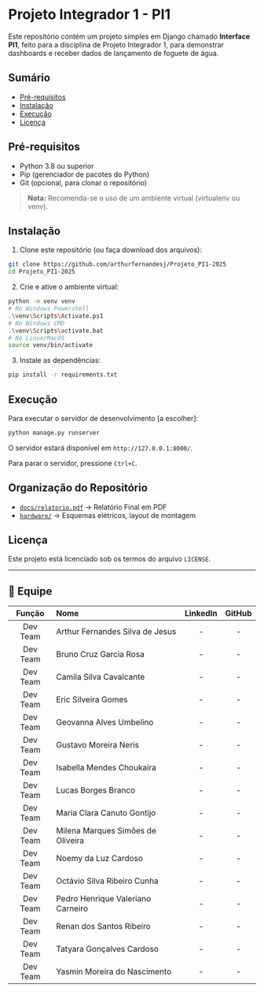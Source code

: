 # Projeto Integrador 1 - PI1

Este repositório contém um projeto simples em Django chamado **Interface PI1**, feito para a disciplina de Projeto Integrador 1, para demonstrar dashboards e receber dados de lançamento de foguete de água.

## Sumário

* [Pré-requisitos](#pré-requisitos)
* [Instalação](#instalação)
* [Execução](#execução)
* [Licença](#licença)

## Pré-requisitos

* Python 3.8 ou superior
* Pip (gerenciador de pacotes do Python)
* Git (opcional, para clonar o repositório)

> **Nota:** Recomenda-se o uso de um ambiente virtual (virtualenv ou venv).

## Instalação

1. Clone este repositório (ou faça download dos arquivos):

```bash
git clone https://github.com/arthurfernandesj/Projeto_PI1-2025
cd Projeto_PI1-2025
```

2. Crie e ative o ambiente virtual:

```bash
python -m venv venv
# No Windows Powershell
.\venv\Scripts\Activate.ps1
# No Windows CMD
.\venv\Scripts\activate.bat
# No Linux/MacOS
source venv/bin/activate
```

3. Instale as dependências:

```bash
pip install -r requirements.txt
```

## Execução

Para executar o servidor de desenvolvimento [a escolher]:

```bash
python manage.py runserver
```

O servidor estará disponível em `http://127.0.0.1:8000/`.

Para parar o servidor, pressione `Ctrl+C`.

## Organização do Repositório

- [`docs/relatorio.pdf`](./docs/relatorio.pdf) → Relatório Final em PDF
- [`hardware/`](./hardware) → Esquemas elétricos, layout de montagem

## Licença

Este projeto está licenciado sob os termos do arquivo `LICENSE`.

---

## :busts_in_silhouette: Equipe

|    Função    | Nome                                 | LinkedIn | GitHub |
| :----------: | :----------------------------------- | :------: | :----: |
|   Dev Team   | Arthur Fernandes Silva de Jesus      |    -     |   -    |
|   Dev Team   | Bruno Cruz Garcia Rosa               |    -     |   -    |
|   Dev Team   | Camila Silva Cavalcante              |    -     |   -    |
|   Dev Team   | Eric Silveira Gomes                  |    -     |   -    |
|   Dev Team   | Geovanna Alves Umbelino              |    -     |   -    |
|   Dev Team   | Gustavo Moreira Neris                |    -     |   -    |
|   Dev Team   | Isabella Mendes Choukaira            |    -     |   -    |
|   Dev Team   | Lucas Borges Branco                  |    -     |   -    |
|   Dev Team   | Maria Clara Canuto Gontijo           |    -     |   -    |
|   Dev Team   | Milena Marques Simões de Oliveira    |    -     |   -    |
|   Dev Team   | Noemy da Luz Cardoso                 |    -     |   -    |
|   Dev Team   | Octávio Silva Ribeiro Cunha          |    -     |   -    |
|   Dev Team   | Pedro Henrique Valeriano Carneiro    |    -     |   -    |
|   Dev Team   | Renan dos Santos Ribeiro             |    -     |   -    |
|   Dev Team   | Tatyara Gonçalves Cardoso            |    -     |   -    |
|   Dev Team   | Yasmin Moreira do Nascimento         |    -     |   -    |
